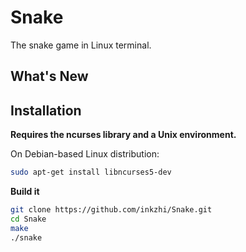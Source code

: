 # Snake

The snake game in Linux terminal.

## What's New

## Installation

__Requires the ncurses library and a Unix environment.__

On Debian-based Linux distribution:

```bash
sudo apt-get install libncurses5-dev
```

__Build it__

```bash
git clone https://github.com/inkzhi/Snake.git
cd Snake
make
./snake
```